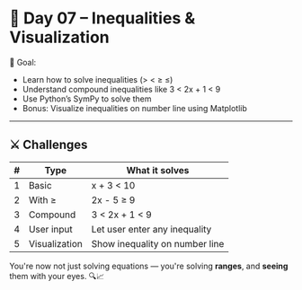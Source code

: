 # 📘 Day 07 – Inequalities & Visualization

🎯 Goal:
- Learn how to solve inequalities (> < ≥ ≤)
- Understand compound inequalities like 3 < 2x + 1 < 9
- Use Python’s SymPy to solve them
- Bonus: Visualize inequalities on number line using Matplotlib

---

## ⚔️ Challenges

| # | Type           | What it solves                  |
|---|----------------|---------------------------------|
| 1 | Basic          | x + 3 < 10                      |
| 2 | With ≥         | 2x - 5 ≥ 9                      |
| 3 | Compound       | 3 < 2x + 1 < 9                  |
| 4 | User input     | Let user enter any inequality   |
| 5 | Visualization  | Show inequality on number line  |

You're now not just solving equations — you're solving **ranges**, and **seeing** them with your eyes. 🔍📈